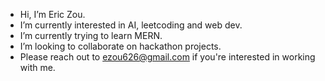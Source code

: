 - Hi, I’m Eric Zou.
- I’m currently interested in AI, leetcoding and web dev.
- I’m currently trying to learn MERN.
- I’m looking to collaborate on hackathon projects.
- Please reach out to ezou626@gmail.com if you're interested in working with me.

<!---
St0nkyCheeseMan/St0nkyCheeseMan is a special repository because its `README.md` (this file) appears on your GitHub profile.
You can click the Preview link to take a look at your changes.
--->
